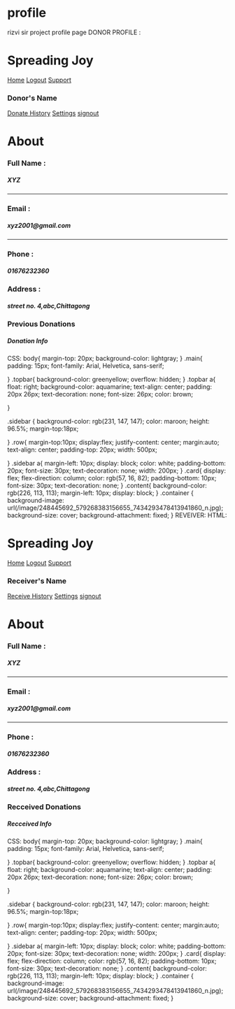 # profile
rizvi sir project profile page
DONOR PROFILE :
<html>
<head>
    <link rel="stylesheet" href="design.css">
</head>
<body>
    <div class="container">
        <div class="main">
            <div class="topbar">
                <h1> Spreading Joy</h1>
                <a href="">Home</a>
                <a href="">Logout</a>
                <a href="">Support</a>
            </div>
            <div class="row">
                <div class="left">
                    <div class="card text-center sidebar">
                        <div class="card-body">
                            <div class="profile buttons">
                                <h3>Donor's Name </h3>
                                <a href="">Donate History</a>
                                <a href="">Settings</a>
                                <a href="">signout</a>
                            </div>
                        </div>
                    </div>
                </div>
                <div class="right">
                    <div class="user info content">
                        <h1 class="card content">About</h1>
                        <div class="card-body">
                            <div class="row">
                                <div class="info">
                                    <h3>Full Name :</h3>
                                </div>
                                <div class="info-desc">
                                    <h5>XYZ</h5>
                                </div>
                            </div>
                            <hr>
                            <div class="row">
                                <div class="info">
                                    <h3>Email :</h3>
                                </div>
                                <div class="info-desc">
                                    <h5>xyz2001@gmail.com</h5>
                                </div>
                            </div>
                            <hr>
                            <div class="row">
                                <div class="info">
                                    <h3>Phone :</h3>
                                </div>
                                <div class="info-desc">
                                   <h5>01676232360</h5>
                                </div>
                            </div>
                            <div class="row">
                                <div class="info">
                                    <h3>Address :</h3>
                                </div>
                                <div class="info desc">
                                  <h5>street no. 4,abc,Chittagong</h5>
                            </div>
                        </div>
                    </div>
                </div>
                <div class="card content">
                    <h3 class="m-3">Previous Donations</h3>
                    <div class="card-body">
                        <div class="row">
                            <div class="info">
                                <h5>Donation Info</h5>
                            </div>
                        </div>
                    </div>
                </div>
            </div>
        </div>
    </div>
</body>
</html>
  CSS:
  body{
    margin-top: 20px;
    background-color: lightgray;
}
.main{
    padding: 15px;
    font-family: Arial, Helvetica, sans-serif;

}
.topbar{
    background-color: greenyellow;
    overflow: hidden;
}
.topbar a{
    float: right;
    background-color: aquamarine;
    text-align: center;
    padding: 20px 26px;
    text-decoration: none;
    font-size: 26px;
    color: brown;
    
}

.sidebar {
    background-color: rgb(231, 147, 147);
    color: maroon;
    height: 96.5%;
    margin-top:18px;
    
    
}
.row{
    margin-top:10px;
	display:flex;
	justify-content: center;
	margin:auto;
	text-align: center;
	padding-top: 20px;
    width: 500px;
	
}
.sidebar  a{
    margin-left: 10px;
    display: block;
    color: white;
    padding-bottom: 20px;
    font-size: 30px;
    text-decoration: none;
    width: 200px;
}
.card{
    display: flex;
    flex-direction: column;
    color: rgb(57, 16, 82);
    padding-bottom: 10px;
    font-size: 30px;
    text-decoration: none;
}
.content{
    background-color: rgb(226, 113, 113);
    margin-left: 10px;
    display: block;
}
.container
{
    background-image: url(/image/248445692_579268383156655_7434293478413941860_n.jpg);
    background-size: cover;
    background-attachment: fixed;
}
REVEIVER:
  HTML:
<html>
<head>
    <link rel="stylesheet" href="designr.css">
</head>
<body>
    <div class="container">
        <div class="main">
            <div class="topbar">
                <h1> Spreading Joy</h1>
                <a href="">Home</a>
                <a href="">Logout</a>
                <a href="">Support</a>
            </div>
            <div class="row">
                <div class="left">
                    <div class="card text-center sidebar">
                        <div class="card-body">
                            <div class="profile buttons">
                                <h3>Receiver's Name</h3>
                                <a href="">Receive History</a>
                                <a href="">Settings</a>
                                <a href="">signout</a>
                            </div>
                        </div>
                    </div>
                </div>
                <div class="right">
                    <div class="user info content">
                        <h1 class="card content">About</h1>
                        <div class="card-body">
                            <div class="row">
                                <div class="info">
                                    <h3>Full Name :</h3>
                                </div>
                                <div class="info-desc">
                                    <h5>XYZ</h5>
                                </div>
                            </div>
                            <hr>
                            <div class="row">
                                <div class="info">
                                    <h3>Email :</h3>
                                </div>
                                <div class="info-desc">
                                    <h5>xyz2001@gmail.com</h5>
                                </div>
                            </div>
                            <hr>
                            <div class="row">
                                <div class="info">
                                    <h3>Phone :</h3>
                                </div>
                                <div class="info-desc">
                                   <h5>01676232360</h5>
                                </div>
                            </div>
                            <div class="row">
                                <div class="info">
                                    <h3>Address :</h3>
                                </div>
                                <div class="info desc">
                                  <h5>street no. 4,abc,Chittagong</h5>
                            </div>
                        </div>
                    </div>
                </div>
                <div class="card content">
                    <h3 class="m-3">Recceived Donations</h3>
                    <div class="card-body">
                        <div class="row">
                            <div class="info">
                                <h5>Recceived Info</h5>
                            </div>
                        </div>
                    </div>
                </div>
            </div>
        </div>
    </div>
</body>
</html>
  CSS:
body{
    margin-top: 20px;
    background-color: lightgray;
}
.main{
    padding: 15px;
    font-family: Arial, Helvetica, sans-serif;

}
.topbar{
    background-color: greenyellow;
    overflow: hidden;
}
.topbar a{
    float: right;
    background-color: aquamarine;
    text-align: center;
    padding: 20px 26px;
    text-decoration: none;
    font-size: 26px;
    color: brown;
    
}

.sidebar {
    background-color: rgb(231, 147, 147);
    color: maroon;
    height: 96.5%;
    margin-top:18px;
    
    
}
.row{
    margin-top:10px;
	display:flex;
	justify-content: center;
	margin:auto;
	text-align: center;
	padding-top: 20px;
    width: 500px;
	
}
.sidebar  a{
    margin-left: 10px;
    display: block;
    color: white;
    padding-bottom: 20px;
    font-size: 30px;
    text-decoration: none;
    width: 200px;
}
.card{
    display: flex;
    flex-direction: column;
    color: rgb(57, 16, 82);
    padding-bottom: 10px;
    font-size: 30px;
    text-decoration: none;
}
.content{
    background-color: rgb(226, 113, 113);
    margin-left: 10px;
    display: block;
}
.container
{
    background-image: url(/image/248445692_579268383156655_7434293478413941860_n.jpg);
    background-size: cover;
    background-attachment: fixed;
}


